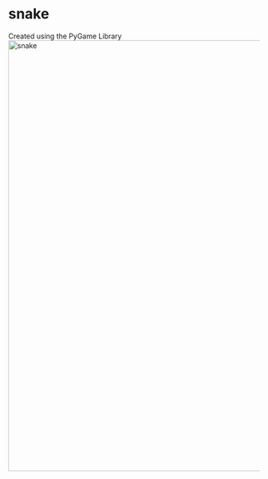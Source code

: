 # snake
Created using the PyGame Library
<img width="862" alt="snake" src="https://github.com/jerryvelasco/snake/assets/28275566/d4ec6254-d820-4ae3-bae7-9007727dd4e0">
